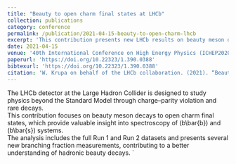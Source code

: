 ```yaml
---
title: "Beauty to open charm final states at LHCb"
collection: publications
category: conference
permalink: /publication/2021-04-15-beauty-to-open-charm-lhcb
excerpt: 'This contribution presents new LHCb results on beauty meson decays to open charm final states, based on Run 1 and Run 2 data, including several new branching fraction measurements and spectroscopy studies of bb̄ and bs̄ systems.'
date: 2021-04-15
venue: '40th International Conference on High Energy Physics (ICHEP2020), PoS(ICHEP2020)390'
paperurl: 'https://doi.org/10.22323/1.390.0388'
bibtexurl: 'https://doi.org/10.22323/1.390.0388'
citation: 'W. Krupa on behalf of the LHCb collaboration. (2021). “Beauty to open charm final states at LHCb.” In: <i>Proceedings of Science</i>, Vol. 390 — 40th International Conference on High Energy Physics (ICHEP2020), Parallel: Quark and Lepton Flavour Physics. doi:10.22323/1.390.0388'
---
```

  
The LHCb detector at the Large Hadron Collider is designed to study physics beyond the Standard Model through charge–parity violation and rare decays.  
This contribution focuses on beauty meson decays to open charm final states, which provide valuable insight into spectroscopy of \(b\bar{b}\) and \(b\bar{s}\) systems.  
The analysis includes the full Run 1 and Run 2 datasets and presents several new branching fraction measurements, contributing to a better understanding of hadronic beauty decays.
`

